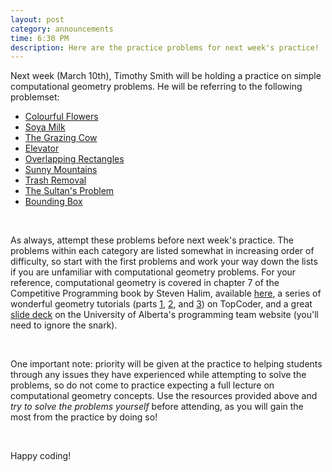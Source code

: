 ```yaml
---
layout: post
category: announcements
time: 6:30 PM
description: Here are the practice problems for next week's practice!
---
```


Next week (March 10th), Timothy Smith will be holding a practice on simple 
computational geometry problems. He will be referring to the following 
problemset:

  * [Colourful Flowers][1]
  * [Soya Milk][2]
  * [The Grazing Cow][3]
  * [Elevator][4]
  * [Overlapping Rectangles][5]
  * [Sunny Mountains][6]
  * [Trash Removal][7]
  * [The Sultan's Problem][8]
  * [Bounding Box][9]

<br/>

As always, attempt these problems before next week's practice. The problems 
within each category are listed somewhat in increasing order of difficulty, 
so start with the first problems and work your way down the lists if you are 
unfamiliar with computational geometry problems. For your reference, 
computational geometry is covered in chapter 7 of the Competitive Programming 
book by Steven Halim, available [here][Halim], a series of wonderful geometry 
tutorials (parts [1][TopCoder1], [2][TopCoder2], and [3][TopCoder3]) on 
TopCoder, and a great [slide deck][CompGeomSlides] on the University of 
Alberta's programming team website (you'll need to ignore the snark).

<br/>

One important note: priority will be given at the practice to helping 
students through any issues they have experienced while attempting to solve 
the problems, so do not come to practice expecting a full lecture on 
computational geometry concepts. Use the resources provided above and <i>try 
to solve the problems yourself</i> before attending, as you will gain the 
most from the practice by doing so!

<br/>

Happy coding!

[Halim]: http://www.comp.nus.edu.sg/~stevenha/myteaching/competitive_programming/cp1.pdf
[TopCoder1]: http://community.topcoder.com/tc?module=Static&d1=tutorials&d2=geometry1 "TopCoder Tutorials -- Geometry Concepts: Basic Concepts"
[TopCoder2]: http://community.topcoder.com/tc?module=Static&d1=tutorials&d2=geometry2 "TopCoder Tutorials -- Geometry Concepts: Line Intersection and its Applications"
[TopCoder3]: http://community.topcoder.com/tc?module=Static&d1=tutorials&d2=geometry3 "TopCoder Tutorials -- Geometry Concepts: Using Geometry in TopCoder Problems"
[CompGeomSlides]: http://webdocs.cs.ualberta.ca/~contest/6-geometry.pdf
[1]: http://uva.onlinejudge.org/index.php?option=com_onlinejudge&Itemid=8&category=24&page=show_problem&problem=2093
[2]: http://uva.onlinejudge.org/index.php?option=com_onlinejudge&Itemid=8&category=24&page=show_problem&problem=3060
[3]: http://uva.onlinejudge.org/index.php?option=com_onlinejudge&Itemid=8&category=24&page=show_problem&problem=1619
[4]: http://uva.onlinejudge.org/index.php?option=com_onlinejudge&Itemid=8&category=24&page=show_problem&problem=2934
[5]: http://uva.onlinejudge.org/index.php?option=com_onlinejudge&Itemid=8&category=24&page=show_problem&problem=401
[6]: http://uva.onlinejudge.org/index.php?option=com_onlinejudge&Itemid=8&category=24&page=show_problem&problem=861
[7]: http://uva.onlinejudge.org/index.php?option=com_onlinejudge&Itemid=8&category=24&page=show_problem&problem=3552
[8]: http://uva.onlinejudge.org/index.php?option=com_onlinejudge&Itemid=8&category=24&page=show_problem&problem=2232
[9]: http://uva.onlinejudge.org/index.php?option=com_onlinejudge&Itemid=8&category=24&page=show_problem&problem=1518
